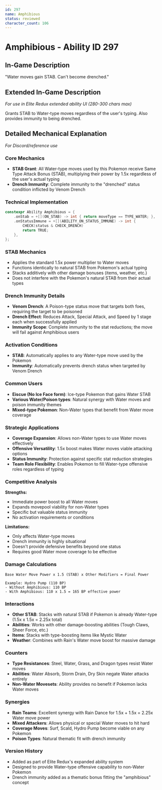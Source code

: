 ```yaml
---
id: 297
name: Amphibious
status: reviewed
character_count: 106
---
```


# Amphibious - Ability ID 297

## In-Game Description
"Water moves gain STAB. Can't become drenched."

## Extended In-Game Description
*For use in Elite Redux extended ability UI (280-300 chars max)*

Grants STAB to Water-type moves regardless of the user's typing. Also provides immunity to being drenched.

## Detailed Mechanical Explanation
*For Discord/reference use*

### Core Mechanics
- **STAB Grant**: All Water-type moves used by this Pokemon receive Same Type Attack Bonus (STAB), multiplying their power by 1.5x regardless of the user's actual typing
- **Drench Immunity**: Complete immunity to the "drenched" status condition inflicted by Venom Drench

### Technical Implementation
```cpp
constexpr Ability Amphibious = {
    .onStab = +[](ON_STAB) -> int { return moveType == TYPE_WATER; },
    .onStatusImmune = +[](ABILITY_ON_STATUS_IMMUNE) -> int {
        CHECK(status & CHECK_DRENCH)
        return TRUE;
    },
};
```

### STAB Mechanics
- Applies the standard 1.5x power multiplier to Water moves
- Functions identically to natural STAB from Pokemon's actual typing
- Stacks additively with other damage bonuses (items, weather, etc.)
- Does not interfere with the Pokemon's natural STAB from their actual types

### Drench Immunity Details
- **Venom Drench**: A Poison-type status move that targets both foes, requiring the target to be poisoned
- **Drench Effect**: Reduces Attack, Special Attack, and Speed by 1 stage each when successfully applied
- **Immunity Scope**: Complete immunity to the stat reductions; the move will fail against Amphibious users

### Activation Conditions
- **STAB**: Automatically applies to any Water-type move used by the Pokemon
- **Immunity**: Automatically prevents drench status when targeted by Venom Drench

### Common Users
- **Eiscue (No Ice Face form)**: Ice-type Pokemon that gains Water STAB
- **Various Water/Poison types**: Natural synergy with Water moves and poison immunity themes
- **Mixed-type Pokemon**: Non-Water types that benefit from Water move coverage

### Strategic Applications
- **Coverage Expansion**: Allows non-Water types to use Water moves effectively
- **Offensive Versatility**: 1.5x boost makes Water moves viable attacking options
- **Status Immunity**: Protection against specific stat reduction strategies
- **Team Role Flexibility**: Enables Pokemon to fill Water-type offensive roles regardless of typing

### Competitive Analysis
**Strengths:**
- Immediate power boost to all Water moves
- Expands movepool viability for non-Water types  
- Specific but valuable status immunity
- No activation requirements or conditions

**Limitations:**
- Only affects Water-type moves
- Drench immunity is highly situational
- Doesn't provide defensive benefits beyond one status
- Requires good Water move coverage to be effective

### Damage Calculations
```
Base Water Move Power x 1.5 (STAB) x Other Modifiers = Final Power

Example: Hydro Pump (110 BP)
- Without Amphibious: 110 BP
- With Amphibious: 110 x 1.5 = 165 BP effective power
```

### Interactions
- **Other STAB**: Stacks with natural STAB if Pokemon is already Water-type (1.5x x 1.5x = 2.25x total)
- **Abilities**: Works with other damage-boosting abilities (Tough Claws, Sheer Force, etc.)
- **Items**: Stacks with type-boosting items like Mystic Water
- **Weather**: Combines with Rain's Water move boost for massive damage

### Counters
- **Type Resistances**: Steel, Water, Grass, and Dragon types resist Water moves
- **Abilities**: Water Absorb, Storm Drain, Dry Skin negate Water attacks entirely
- **Non-Water Movesets**: Ability provides no benefit if Pokemon lacks Water moves

### Synergies
- **Rain Teams**: Excellent synergy with Rain Dance for 1.5x + 1.5x = 2.25x Water move power
- **Mixed Attackers**: Allows physical or special Water moves to hit hard
- **Coverage Moves**: Surf, Scald, Hydro Pump become viable on any Pokemon
- **Poison Types**: Natural thematic fit with drench immunity

### Version History
- Added as part of Elite Redux's expanded ability system
- Designed to provide Water-type offensive capability to non-Water Pokemon
- Drench immunity added as a thematic bonus fitting the "amphibious" concept
